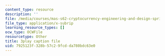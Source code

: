 ```yaml
---
content_type: resource
description: ''
file: /media/courses/mas-s62-cryptocurrency-engineering-and-design-spring-2018/7925123f328b57c29fcdda780bdc63e0_1Qws70XGSq4.vtt
file_type: application/x-subrip
learning_resource_types: []
ocw_type: OCWFile
resourcetype: Other
title: 3play caption file
uid: 7925123f-328b-57c2-9fcd-da780bdc63e0
---
```

